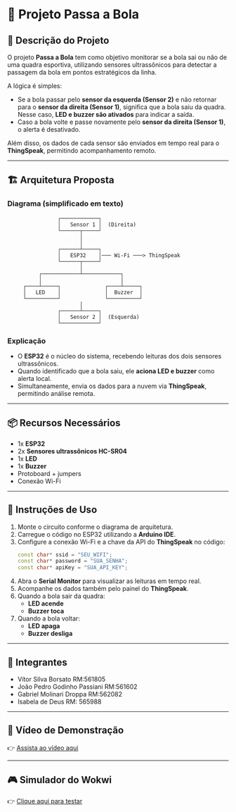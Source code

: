 # 📘 Projeto Passa a Bola


## 📝 Descrição do Projeto
O projeto **Passa a Bola** tem como objetivo monitorar se a bola sai ou não de uma quadra esportiva, utilizando sensores ultrassônicos para detectar a passagem da bola em pontos estratégicos da linha.  

A lógica é simples:  
- Se a bola passar pelo **sensor da esquerda (Sensor 2)** e não retornar para o **sensor da direita (Sensor 1)**, significa que a bola saiu da quadra. Nesse caso, **LED e buzzer são ativados** para indicar a saída.  
- Caso a bola volte e passe novamente pelo **sensor da direita (Sensor 1)**, o alerta é desativado.  

Além disso, os dados de cada sensor são enviados em tempo real para o **ThingSpeak**, permitindo acompanhamento remoto.  

---

## 🏗️ Arquitetura Proposta

### Diagrama (simplificado em texto)
```
                ┌────────────┐
                │   Sensor 1 │  (Direita)
                └──────┬─────┘
                       │
                       │
                ┌──────┴─────┐
                │   ESP32    │─── Wi-Fi ───> ThingSpeak
                └──────┬─────┘
                       │
          ┌────────────┴────────────┐
          │                         │
     ┌────┴─────┐              ┌────┴─────┐
     │   LED    │              │  Buzzer  │
     └──────────┘              └──────────┘
                       │
                ┌──────┴─────┐
                │   Sensor 2 │  (Esquerda)
                └────────────┘
```

### Explicação
- O **ESP32** é o núcleo do sistema, recebendo leituras dos dois sensores ultrassônicos.  
- Quando identificado que a bola saiu, ele **aciona LED e buzzer** como alerta local.  
- Simultaneamente, envia os dados para a nuvem via **ThingSpeak**, permitindo análise remota.  

---

## 📦 Recursos Necessários
- 1x **ESP32**  
- 2x **Sensores ultrassônicos HC-SR04**  
- 1x **LED**  
- 1x **Buzzer**  
- Protoboard + jumpers  
- Conexão Wi-Fi  

---

## 🚀 Instruções de Uso
1. Monte o circuito conforme o diagrama de arquitetura.  
2. Carregue o código no ESP32 utilizando a **Arduino IDE**.  
3. Configure a conexão Wi-Fi e a chave da API do **ThingSpeak** no código:  
   ```cpp
   const char* ssid = "SEU_WIFI";
   const char* password = "SUA_SENHA";
   const char* apiKey = "SUA_API_KEY";
   ```
4. Abra o **Serial Monitor** para visualizar as leituras em tempo real.  
5. Acompanhe os dados também pelo painel do **ThingSpeak**.  
6. Quando a bola sair da quadra:  
   - **LED acende**  
   - **Buzzer toca**  
7. Quando a bola voltar:  
   - **LED apaga**  
   - **Buzzer desliga**  

---

## 👥 Integrantes
- Vítor Silva Borsato RM:561805   
- João Pedro Godinho Passiani RM:561602​
- Gabriel Molinari Droppa RM:562082
- Isabela de Deus RM: 565988

---

## 🎥 Vídeo de Demonstração
👉 [Assista ao vídeo aqui](https://youtu.be/JevcnQfe5Do)

---

## 🎮 Simulador do Wokwi
👉 [Clique aqui para testar](https://wokwi.com/projects/441173414311135233)